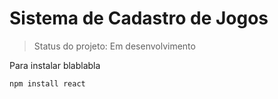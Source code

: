 # Sistema de Cadastro de Jogos

> Status do projeto: Em desenvolvimento

Para instalar blablabla

```
npm install react
```
